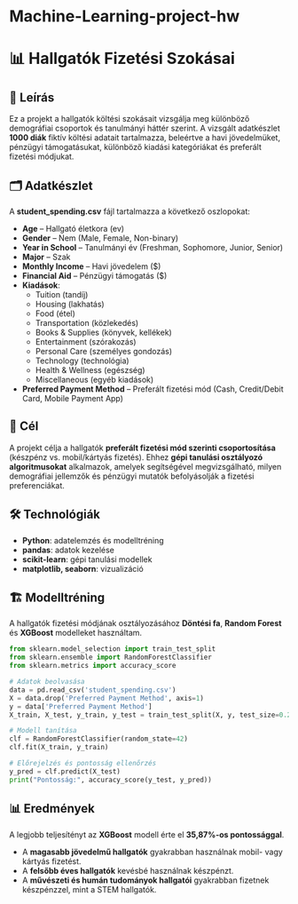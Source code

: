 # Machine-Learning-project-hw

# 📊 Hallgatók Fizetési Szokásai

## 📌 Leírás
Ez a projekt a hallgatók költési szokásait vizsgálja meg különböző demográfiai csoportok és tanulmányi háttér szerint. A vizsgált adatkészlet **1000 diák** fiktív költési adatait tartalmazza, beleértve a havi jövedelmüket, pénzügyi támogatásukat, különböző kiadási kategóriákat és preferált fizetési módjukat.

## 🗂 Adatkészlet
A **student_spending.csv** fájl tartalmazza a következő oszlopokat:
- **Age** – Hallgató életkora (ev)
- **Gender** – Nem (Male, Female, Non-binary)
- **Year in School** – Tanulmányi év (Freshman, Sophomore, Junior, Senior)
- **Major** – Szak
- **Monthly Income** – Havi jövedelem ($)
- **Financial Aid** – Pénzügyi támogatás ($)
- **Kiadások**:
  - Tuition (tandíj)
  - Housing (lakhatás)
  - Food (étel)
  - Transportation (közlekedés)
  - Books & Supplies (könyvek, kellékek)
  - Entertainment (szórakozás)
  - Personal Care (személyes gondozás)
  - Technology (technológia)
  - Health & Wellness (egészség)
  - Miscellaneous (egyéb kiadások)
- **Preferred Payment Method** – Preferált fizetési mód (Cash, Credit/Debit Card, Mobile Payment App)

## 🎯 Cél
A projekt célja a hallgatók **preferált fizetési mód szerinti csoportosítása** (készpénz vs. mobil/kártyás fizetés). Ehhez **gépi tanulási osztályozó algoritmusokat** alkalmazok, amelyek segítségével megvizsgálható, milyen demográfiai jellemzők és pénzügyi mutatók befolyásolják a fizetési preferenciákat.

## 🛠 Technológiák
- **Python**: adatelemzés és modelltréning
- **pandas**: adatok kezelése
- **scikit-learn**: gépi tanulási modellek
- **matplotlib, seaborn**: vizualizáció

## 🏗 Modelltréning
A hallgatók fizetési módjának osztályozásához **Döntési fa**, **Random Forest** és **XGBoost** modelleket használtam.

```python
from sklearn.model_selection import train_test_split
from sklearn.ensemble import RandomForestClassifier
from sklearn.metrics import accuracy_score

# Adatok beolvasása
data = pd.read_csv('student_spending.csv')
X = data.drop('Preferred Payment Method', axis=1)
y = data['Preferred Payment Method']
X_train, X_test, y_train, y_test = train_test_split(X, y, test_size=0.2, random_state=42)

# Modell tanítása
clf = RandomForestClassifier(random_state=42)
clf.fit(X_train, y_train)

# Előrejelzés és pontosság ellenőrzés
y_pred = clf.predict(X_test)
print("Pontosság:", accuracy_score(y_test, y_pred))
```

## 📊 Eredmények
A legjobb teljesítényt az **XGBoost** modell érte el **35,87%-os pontossággal**.
- A **magasabb jövedelmű hallgatók** gyakrabban használnak mobil- vagy kártyás fizetést.
- A **felsőbb éves hallgatók** kevésbé használnak készpénzt.
- A **művészeti és humán tudományok hallgatói** gyakrabban fizetnek készpénzzel, mint a STEM hallgatók.




